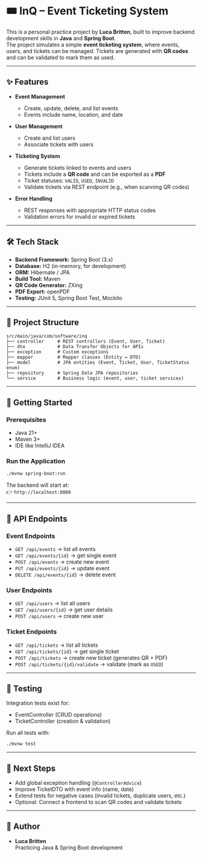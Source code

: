 # 🎟️ InQ – Event Ticketing System  

This is a personal practice project by **Luca Britten**, built to improve backend development skills in **Java** and **Spring Boot**.  
The project simulates a simple **event ticketing system**, where events, users, and tickets can be managed. Tickets are generated with **QR codes** and can be validated to mark them as used.  

---

## ✨ Features
- **Event Management**
  - Create, update, delete, and list events  
  - Events include name, location, and date  

- **User Management**
  - Create and list users  
  - Associate tickets with users  

- **Ticketing System**
  - Generate tickets linked to events and users  
  - Tickets include a **QR code** and can be exported as a **PDF**  
  - Ticket statuses: `VALID`, `USED`, `INVALID`  
  - Validate tickets via REST endpoint (e.g., when scanning QR codes)  

- **Error Handling**
  - REST responses with appropriate HTTP status codes  
  - Validation errors for invalid or expired tickets  

---

## 🛠️ Tech Stack
- **Backend Framework:** Spring Boot (3.x)  
- **Database:** H2 (in-memory, for development)  
- **ORM:** Hibernate / JPA  
- **Build Tool:** Maven  
- **QR Code Generator:** ZXing  
- **PDF Export:** openPDF  
- **Testing:** JUnit 5, Spring Boot Test, Mockito  

---

## 📂 Project Structure
```
src/main/java/com/software/inq
├── controller     # REST controllers (Event, User, Ticket)
├── dto            # Data Transfer Objects for APIs
├── exception      # Custom exceptions
├── mapper         # Mapper classes (Entity ↔ DTO)
├── model          # JPA entities (Event, Ticket, User, TicketStatus enum)
├── repository     # Spring Data JPA repositories
└── service        # Business logic (event, user, ticket services)
```

---

## 🚀 Getting Started

### Prerequisites
- Java 21+  
- Maven 3+  
- IDE like IntelliJ IDEA  

### Run the Application
```bash
./mvnw spring-boot:run
```

The backend will start at:  
👉 `http://localhost:8080`

---

## 📌 API Endpoints

### Event Endpoints
- `GET /api/events` → list all events  
- `GET /api/events/{id}` → get single event  
- `POST /api/events` → create new event  
- `PUT /api/events/{id}` → update event  
- `DELETE /api/events/{id}` → delete event  

### User Endpoints
- `GET /api/users` → list all users  
- `GET /api/users/{id}` → get user details  
- `POST /api/users` → create new user  

### Ticket Endpoints
- `GET /api/tickets` → list all tickets  
- `GET /api/tickets/{id}` → get single ticket  
- `POST /api/tickets` → create new ticket (generates QR + PDF)  
- `POST /api/tickets/{id}/validate` → validate (mark as `USED`)  

---

## 🧪 Testing

Integration tests exist for:
- EventController (CRUD operations)  
- TicketController (creation & validation)  

Run all tests with:
```bash
./mvnw test
```

---

## 🔮 Next Steps
- Add global exception handling (`@ControllerAdvice`)  
- Improve TicketDTO with event info (name, date)  
- Extend tests for negative cases (invalid tickets, duplicate users, etc.)  
- Optional: Connect a frontend to scan QR codes and validate tickets  

---

## 👤 Author
- **Luca Britten**  
  Practicing Java & Spring Boot development  
